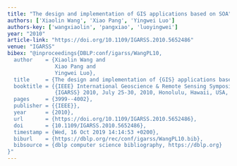 ```yaml
---
title: "The design and implementation of GIS applications based on SOA"
authors: ['Xiaolin Wang', 'Xiao Pang', 'Yingwei Luo']
authors-key: ['wangxiaolin', 'pangxiao', 'luoyingwei']
year: "2010"
article-link: "https://doi.org/10.1109/IGARSS.2010.5652486"
venue: "IGARSS"
bibex: "@inproceedings{DBLP:conf/igarss/WangPL10,
  author    = {Xiaolin Wang and
               Xiao Pang and
               Yingwei Luo},
  title     = {The design and implementation of {GIS} applications based on {SOA}},
  booktitle = {{IEEE} International Geoscience & Remote Sensing Symposium,
               {IGARSS} 2010, July 25-30, 2010, Honolulu, Hawaii, USA, Proceedings},
  pages     = {3999--4002},
  publisher = {{IEEE}},
  year      = {2010},
  url       = {https://doi.org/10.1109/IGARSS.2010.5652486},
  doi       = {10.1109/IGARSS.2010.5652486},
  timestamp = {Wed, 16 Oct 2019 14:14:53 +0200},
  biburl    = {https://dblp.org/rec/conf/igarss/WangPL10.bib},
  bibsource = {dblp computer science bibliography, https://dblp.org}
}"
---
```

